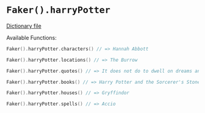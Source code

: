# `Faker().harryPotter`

[Dictionary file](../src/main/resources/locales/en/harry_potter.yml)

Available Functions:  
```kotlin
Faker().harryPotter.characters() // => Hannah Abbott

Faker().harryPotter.locations() // => The Burrow

Faker().harryPotter.quotes() // => It does not do to dwell on dreams and forget to live.

Faker().harryPotter.books() // => Harry Potter and the Sorcerer's Stone

Faker().harryPotter.houses() // => Gryffindor

Faker().harryPotter.spells() // => Accio
```
